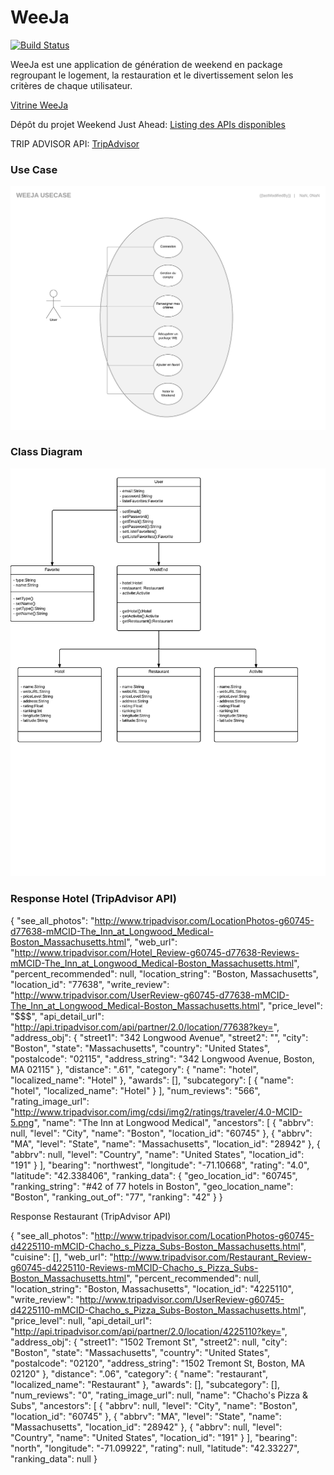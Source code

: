 # WeeJa  

[![Build Status](https://travis-ci.org/Miage-Paris-Ouest/WeeJa.svg?branch=master)](https://travis-ci.org/Miage-Paris-Ouest/WeeJa)

WeeJa est une application de génération de weekend en package regroupant le logement, la restauration et le divertissement selon les critères de chaque utilisateur.

<a href="http://weeja.strikingly.com/">Vitrine WeeJa</a>

Dépôt du projet Weekend Just Ahead:
<a href="http://www.olery.com/blog/the-best-travel-apis-discover-contribute/">Listing des APIs disponibles</a>

TRIP ADVISOR API:
<a href="https://developer-tripadvisor.com/content-api/documentation/">TripAdvisor</a>

### Use Case ###

![](https://github.com/Miage-Paris-Ouest/WeeJa/blob/master/Dossier%20Fonctionnel/WeeJa%20UseCase.png)

### Class Diagram ###

![](https://github.com/Miage-Paris-Ouest/WeeJa/blob/master/Dossier%20Fonctionnel/WeeJa%20ClassDiagram.png)

### Response Hotel (TripAdvisor API) ###

{
      "see_all_photos": "http://www.tripadvisor.com/LocationPhotos-g60745-d77638-mMCID-The_Inn_at_Longwood_Medical-Boston_Massachusetts.html",
      "web_url": "http://www.tripadvisor.com/Hotel_Review-g60745-d77638-Reviews-mMCID-The_Inn_at_Longwood_Medical-Boston_Massachusetts.html",
      "percent_recommended": null,
      "location_string": "Boston, Massachusetts",
      "location_id": "77638",
      "write_review": "http://www.tripadvisor.com/UserReview-g60745-d77638-mMCID-The_Inn_at_Longwood_Medical-Boston_Massachusetts.html",
      "price_level": "$$$",
      "api_detail_url": "http://api.tripadvisor.com/api/partner/2.0/location/77638?key=<YOUR KEY HERE>",
      "address_obj": {
        "street1": "342 Longwood Avenue",
        "street2": "",
        "city": "Boston",
        "state": "Massachusetts",
        "country": "United States",
        "postalcode": "02115",
        "address_string": "342 Longwood Avenue, Boston, MA 02115"
      },
      "distance": ".61",
      "category": {
        "name": "hotel",
        "localized_name": "Hotel"
      },
      "awards": [],
      "subcategory": [
        {
          "name": "hotel",
          "localized_name": "Hotel"
        }
      ],
      "num_reviews": "566",
      "rating_image_url": "http://www.tripadvisor.com/img/cdsi/img2/ratings/traveler/4.0-MCID-5.png",
      "name": "The Inn at Longwood Medical",
      "ancestors": [
        {
          "abbrv": null,
          "level": "City",
          "name": "Boston",
          "location_id": "60745"
        },
        {
          "abbrv": "MA",
          "level": "State",
          "name": "Massachusetts",
          "location_id": "28942"
        },
        {
          "abbrv": null,
          "level": "Country",
          "name": "United States",
          "location_id": "191"
        }
      ],
      "bearing": "northwest",
      "longitude": "-71.10668",
      "rating": "4.0",
      "latitude": "42.338406",
      "ranking_data": {
        "geo_location_id": "60745",
        "ranking_string": "#42 of 77 hotels in Boston",
        "geo_location_name": "Boston",
        "ranking_out_of": "77",
        "ranking": "42"
      }
}
    

Response Restaurant (TripAdvisor API) 

{
      "see_all_photos": "http://www.tripadvisor.com/LocationPhotos-g60745-d4225110-mMCID-Chacho_s_Pizza_Subs-Boston_Massachusetts.html",
      "cuisine": [],
      "web_url": "http://www.tripadvisor.com/Restaurant_Review-g60745-d4225110-Reviews-mMCID-Chacho_s_Pizza_Subs-Boston_Massachusetts.html",
      "percent_recommended": null,
      "location_string": "Boston, Massachusetts",
      "location_id": "4225110",
      "write_review": "http://www.tripadvisor.com/UserReview-g60745-d4225110-mMCID-Chacho_s_Pizza_Subs-Boston_Massachusetts.html",
      "price_level": null,
      "api_detail_url": "http://api.tripadvisor.com/api/partner/2.0/location/4225110?key=<YOUR KEY HERE>",
      "address_obj": {
        "street1": "1502 Tremont St",
        "street2": null,
        "city": "Boston",
        "state": "Massachusetts",
        "country": "United States",
        "postalcode": "02120",
        "address_string": "1502 Tremont St, Boston, MA 02120"
      },
      "distance": ".06",
      "category": {
        "name": "restaurant",
        "localized_name": "Restaurant"
      },
      "awards": [],
      "subcategory": [],
      "num_reviews": "0",
      "rating_image_url": null,
      "name": "Chacho's Pizza & Subs",
      "ancestors": [
        {
          "abbrv": null,
          "level": "City",
          "name": "Boston",
          "location_id": "60745"
        },
        {
          "abbrv": "MA",
          "level": "State",
          "name": "Massachusetts",
          "location_id": "28942"
        },
        {
          "abbrv": null,
          "level": "Country",
          "name": "United States",
          "location_id": "191"
        }
      ],
      "bearing": "north",
      "longitude": "-71.09922",
      "rating": null,
      "latitude": "42.33227",
      "ranking_data": null
}
    
